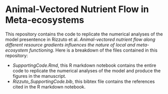 # Animal-Vectored Nutrient Flow in Meta-ecosystems

This repository contains the code to replicate the numerical analyses of the model presentence in Rizzuto et al. _Animal-vectored nutrient flow along different resource gradients influences the nature of local and meta-ecosystem functioning_.
Here is a breakdown of the files contained in this repository:

* _SupportingCode.Rmd_, this R markdown notebook contains the entire code to replicate the numerical analyses of the model and produce the figures in the manuscript.
* _Rizzuto_SupportingCode.bib_, this bibtex file contains the references cited in the R markdown notebook.
